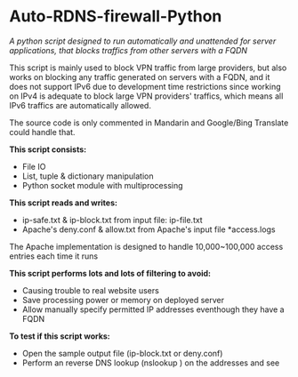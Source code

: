 # Auto-RDNS-firewall-Python
*A python script designed to run automatically and unattended for server applications, that blocks traffics from other servers with a FQDN*

This script is mainly used to block VPN traffic from large providers, but also works on blocking any traffic generated on servers with a FQDN, and it does not support IPv6 due to development time restrictions since working on IPv4 is adequate to block large VPN providers' traffics, which means all IPv6 traffics are automatically allowed.

The source code is only commented in Mandarin and Google/Bing Translate could handle that.

**This script consists:**
 - File IO
 - List, tuple & dictionary manipulation
 - Python socket module with multiprocessing

**This script reads and writes:**
 - ip-safe.txt & ip-block.txt from input file: ip-file.txt
 - Apache's deny.conf & allow.txt from Apache's input file \*access.logs

The Apache implementation is designed to handle 10,000~100,000 access entries each time it runs

**This script performs lots and lots of filtering to avoid:**
 - Causing trouble to real website users
 - Save processing power or memory on deployed server
 - Allow manually specify permitted IP addresses eventhough they have a FQDN

**To test if this script works:**
 - Open the sample output file (ip-block.txt or deny.conf)
 - Perform an reverse DNS lookup (nslookup <ip-address>) on the addresses and see
